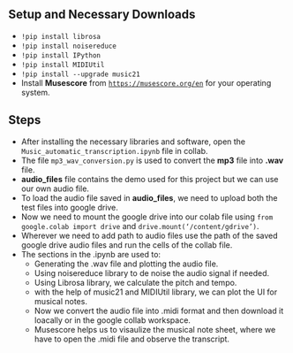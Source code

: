 ## Setup and Necessary Downloads
* <code>!pip install librosa</code>
* <code>!pip install noisereduce</code>
* <code>!pip install IPython</code>
* <code>!pip install MIDIUtil</code>
* <code>!pip install --upgrade music21</code>
*  Install **Musescore** from <code>https://musescore.org/en</code> for your operating system.

## Steps 

* After installing the necessary libraries and software, open the <code>Music_automatic_transcription.ipynb</code> file in collab.</br>
* The file <code>mp3_wav_conversion.py</code> is used to convert the **mp3** file into **.wav** file.</br>
* **audio_files** file contains the demo used for this project but we can use our own audio file.</br>
* To load the audio file saved in **audio_files**, we need to upload both the test files into google drive.</br>
* Now we need to mount the google drive into our colab file using <code>from google.colab import drive</code> and <code>drive.mount(‘/content/gdrive’)</code>.</br>
* Wherever we need to add path to audio files use the path of the saved google drive audio files and run the cells of the collab file.</br>
* The sections in the .ipynb are used to:</br>
    * Generating the .wav file and plotting the audio file.</br>
    * Using noisereduce library to de noise the audio signal if needed.</br>
    * Using Librosa library, we calculate the pitch and tempo.</br>
    * with the help of music21 and MIDIUtil library, we can plot the UI for musical notes.</br>
    * Now we convert the audio file into .midi format and then download it loacally or in the google collab workspace.</br>
    * Musescore helps us to visaulize the musical note sheet, where we have to open the .midi file and observe the transcript. </br>


